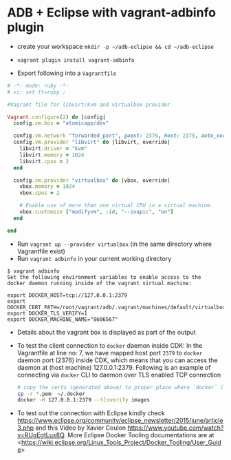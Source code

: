 ADB + Eclipse with vagrant-adbinfo plugin
=========================================

- create your workspace `mkdir -p ~/adb-eclipse && cd ~/adb-eclipse`
- `vagrant plugin install vagrant-adbinfo`

-  Export following into a `Vagrantfile`
```ruby
# -*- mode: ruby -*-
# vi: set ft=ruby :

#Vagrant file for libvirt/kvm and virtualbox provider

Vagrant.configure(2) do |config|
  config.vm.box = "atomicapp/dev"

  config.vm.network "forwarded_port", guest: 2376, host: 2379, auto_correct: true
  config.vm.provider "libvirt" do |libvirt, override|
    libvirt.driver = "kvm"
    libvirt.memory = 1024
    libvirt.cpus = 2
  end

  config.vm.provider "virtualbox" do |vbox, override|
    vbox.memory = 1024
    vbox.cpus = 2

    # Enable use of more than one virtual CPU in a virtual machine.
    vbox.customize ["modifyvm", :id, "--ioapic", "on"]
  end

end
```
- Run `vagrant up --provider virtualbox` (in the same directory where Vagrantfile exist)
- Run `vagrant adbinfo` in your current working directory
```
$ vagrant adbinfo
Set the following environment variables to enable access to the
docker daemon running inside of the vagrant virtual machine:

export DOCKER_HOST=tcp://127.0.0.1:2379
export DOCKER_CERT_PATH=/root/vagrant/adb/.vagrant/machines/default/virtualbox/.docker
export DOCKER_TLS_VERIFY=1
export DOCKER_MACHINE_NAME="8606567"
```

- Details about the vagrant box is displayed as part of the output
- To test the client connection to `docker` daemon inside CDK: In the Vagrantfile at line no: 7, we have mapped host port `2379` to `docker` daemon port (2376) inside CDK, which means that you can access the daemon at (host machine) 127.0.0.1:2379.
  Following is an example of connecting via `docker` CLI to daemon over TLS enabled TCP connection
  
  ```bash
  # copy the certs (generated above) to proper place where `docker` (by default) look up
  cp -r *.pem  ~/.docker
  docker -H 127.0.0.1:2379 --tlsverify images
  ```

- To test out the connection with Eclipse kindly check <https://www.eclipse.org/community/eclipse_newsletter/2015/june/article3.php> and this Video by Xavier Coulon <https://www.youtube.com/watch?v=RUgEgtLux8Q>. More Eclipse Docker Tooling documentations are at <<https://wiki.eclipse.org/Linux_Tools_Project/Docker_Tooling/User_Guide>>
